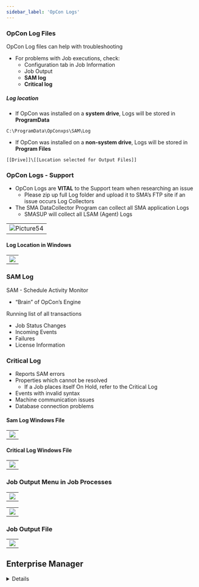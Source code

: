 ```yaml
---
sidebar_label: 'OpCon Logs'
---
```


### OpCon Log Files

OpCon Log files can help with troubleshooting  

* For problems with Job executions, check:
  * Configuration tab in Job Information
  * Job Output
  * **SAM log**
  * **Critical log**

##### Log location  

* If OpCon was installed on a **system drive**, Logs will be stored in **ProgramData**  
```
C:\ProgramData\OpConxps\SAM\Log
```
* If OpCon was installed on a **non-system drive**, Logs will be stored in **Program Files**  
```
[[Drive]]\[[Location selected for Output Files]]
```

### OpCon Logs - Support

* OpCon Logs are **VITAL** to the Support team when researching an issue
  * Please zip up full Log folder and upload it to SMA’s FTP site if an issue occurs
Log Collectors
* The SMA DataCollector Program can collect all SMA application Logs
  * SMASUP will collect all LSAM (Agent) Logs

||
|---|
|![Picture54](../static/imgbasic/Picture54.png)|  

#### Log Location in Windows

||
|---|
|![](../static/imgbasic/sm-log-folder-window-file.png)|

### SAM Log

SAM - Schedule Activity Monitor  

* “Brain” of OpCon’s Engine  

Running list of all transactions  

* Job Status Changes
* Incoming Events
* Failures
* License Information 

### Critical Log

* Reports SAM errors
* Properties which cannot be resolved
  * If a Job places itself On Hold, refer to the Critical Log
* Events with invalid syntax
* Machine communication issues
* Database connection problems

#### Sam Log Windows File

||
|---|
|![](../static/imgbasic/sm-sam-log-windows-file.png)|

#### Critical Log Windows File

||
|---|
|![](../static/imgbasic/sm-critical-log-windows-file.png)|

### Job Output Menu in Job Processes

||
|---|
|![](../static/imgbasic/sm-job-output-from-processes.png)|

||
|---|
|![](../static/imgbasic/sm-job-output-side-panel.png)|

### Job Output File

||
|---|
|![](../static/imgbasic/sm-job-output-log-file.png)|


## Enterprise Manager

<details>

#### Log Shortcuts Shortcuts  

  * Auto-updating Logs (current Logs)
  * **Requires OpConxps folder to be shared with users**

||
|---|
|![Picture53](../static/imgbasic/Picture53.png)|

#### SAM Log

||
|---|
|![Picture55](../static/imgbasic/Picture55.png) | 

#### Critical Log

||
|---|
|![Picture56](../static/imgbasic/Picture56.png)| 

</details>